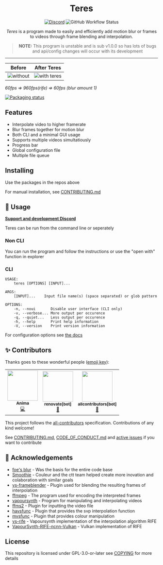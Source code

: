 <div align="center">

# Teres

[![Discord](https://img.shields.io/discord/1054176051498078218?style=flat-square)](https://discord.gg/5z3YhWstQr) ![GitHub Workflow Status](https://img.shields.io/github/actions/workflow/status/animafps/teres/ci.yml?branch=main&style=flat-square)
 
*Teres* is a program made to easily and efficiently add motion blur or frames to videos through frame blending and interpolation.

> **NOTE:** This program is unstable and is sub v1.0.0 so has lots of bugs and api/config changes will occur with its development

---

| Before | After Teres |
| --- | --- |
| ![without](./docs/demo.gif) | ![with teres](./docs/demo_blur.gif) |

</div>

*60fps => 960fps(rife) => 60fps (blur amount 1)*

[![Packaging status](https://repology.org/badge/vertical-allrepos/teres.svg)](https://repology.org/project/teres/versions)

## Features

- Interpolate video to higher framerate
- Blur frames together for motion blur
- Both CLI and a minimal GUI usage
- Supports multiple videos simultatiously
- Progress bar
- Global configuration file
- Multiple file queue

## Installing

Use the packages in the repos above

For manual installation, see [CONTRIBUTING.md](/CONTRIBUTING.md)

## 🎈 Usage

[**Support and development Discord**](https://discord.gg/5z3YhWstQr)

Teres can be run from the command line or seperately

### Non CLI

You can run the program and follow the instructions or use the "open with" function in explorer

### CLI

```
USAGE:
    teres [OPTIONS] [INPUT]...

ARGS:
    [INPUT]...    Input file name(s) (space separated) or glob pattern

OPTIONS:
    -n, --noui       Disable user interface (CLI only)
    -v, --verbose... More output per occurence
    -q, --quiet...   Less output per occurence
    -h, --help       Print help information
    -V, --version    Print version information
```

For configuration options see [the docs](https://animafps.github.io/teres/docs/configuration)

## ✨ Contributors

Thanks goes to these wonderful people ([emoji key](https://allcontributors.org/docs/en/emoji-key)):

<!-- ALL-CONTRIBUTORS-LIST:START - Do not remove or modify this section -->
<!-- prettier-ignore-start -->
<!-- markdownlint-disable -->
<table>
  <tr>
    <td align="center"><a href="https://animafps.xyz"><img src="https://avatars.githubusercontent.com/u/18208134?v=4?s=100" width="100px;" alt=""/><br /><sub><b>Anima</b></sub></a><br /><a href="https://github.com/animafps/teres/commits?author=animafps" title="Code">💻</a></td>
    <td align="center"><a href="https://github.com/apps/renovate"><img src="https://avatars.githubusercontent.com/in/2740?v=4?s=100" width="100px;" alt=""/><br /><sub><b>renovate[bot]</b></sub></a><br /><a href="#maintenance-renovate[bot]" title="Maintenance">🚧</a></td>
    <td align="center"><a href="https://github.com/apps/allcontributors"><img src="https://avatars.githubusercontent.com/in/23186?v=4?s=100" width="100px;" alt=""/><br /><sub><b>allcontributors[bot]</b></sub></a><br /><a href="https://github.com/animafps/teres/commits?author=allcontributors[bot]" title="Documentation">📖</a></td>
  </tr>
</table>

<!-- markdownlint-restore -->
<!-- prettier-ignore-end -->

<!-- ALL-CONTRIBUTORS-LIST:END -->

This project follows the [all-contributors](https://github.com/all-contributors/all-contributors) specification. Contributions of any kind welcome!

See [CONTRIBUTING.md](./CONTRIBUTING.md), [CODE_OF_CONDUCT.md](./CODE_OF_CONDUCT.md) and [active issues](https://github.com/animafps/teres/issues) if you want to contribute

## 🎉 Acknowledgements

- [foe's blur](https://github.com/f0e/blur) - Was the basis for the entire code base
- [Smoothie](https://github.com/couleur-tweak-tips/Smoothie) - Couleur and the ctt team helped create more inovation and colaboration with similar goals
- [vs-frameblender](https://github.com/couleurm/vs-frameblender) - Plugin used for blending the resulting frames of interpolation
- [ffmpeg](https://ffmpeg.org/) - The program used for encoding the interpreted frames
- [vapoursynth](https://www.vapoursynth.com) - Program for manipulating and interpolating videos
- [ffms2](https://github.com/FFMS/ffms2) - Plugin for inputting the video file
- [havsfunc](https://github.com/HomeOfVapourSynthEvolution/havsfunc) - Plugin that provides the svp interpolation function
- [mvsfunc](https://github.com/HomeOfVapourSynthEvolution/mvsfunc) - Plugin that provides colour manipulation
- [vs-rife](https://github.com/HolyWu/vs-rife) - Vapoursynth implementation of the interpolation algorithm RIFE
- [VapourSynth-RIFE-ncnn-Vulkan](https://github.com/HomeOfVapourSynthEvolution/VapourSynth-RIFE-ncnn-Vulkan) - Vulkan implementation of RIFE

## License

This repository is licensed under GPL-3.0-or-later see [COPYING](COPYING) for more details
